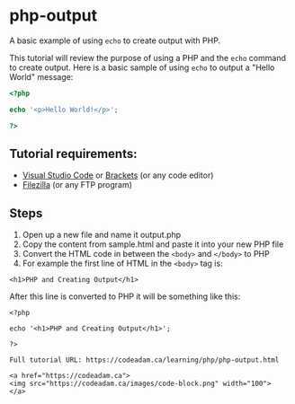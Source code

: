 # php-output
A basic example of using `echo` to create output with PHP. 

This tutorial will review the purpose of using a PHP and the `echo` command to create output. Here is a basic sample of using `echo` to output a "Hello World" message:

```php
<?php 

echo '<p>Hello World!</p>';

?>
```

## Tutorial requirements:

* [Visual Studio Code](https://code.visualstudio.com/) or [Brackets](http://brackets.io/) (or any code editor)
* [Filezilla](https://filezilla-project.org/) (or any FTP program)

## Steps

1. Open up a new file and name it output.php
2. Copy the content from sample.html and paste it into your new PHP file
3. Convert the HTML code in between the `<body>` and `</body>` to PHP
4. For example the first line of HTML in the `<body>` tag is:

```
<h1>PHP and Creating Output</h1>
```

After this line is converted to PHP it will be something like this:

```
<?php

echo '<h1>PHP and Creating Output</h1>';

?>

Full tutorial URL: https://codeadam.ca/learning/php/php-output.html

<a href="https://codeadam.ca">
<img src="https://codeadam.ca/images/code-block.png" width="100">
</a>
